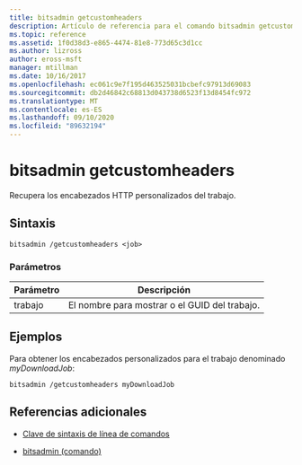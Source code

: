 ```yaml
---
title: bitsadmin getcustomheaders
description: Artículo de referencia para el comando bitsadmin getcustomheaders, que recupera los encabezados HTTP personalizados del trabajo.
ms.topic: reference
ms.assetid: 1f0d38d3-e865-4474-81e8-773d65c3d1cc
ms.author: lizross
author: eross-msft
manager: mtillman
ms.date: 10/16/2017
ms.openlocfilehash: ec061c9e7f195d463525031bcbefc97913d69083
ms.sourcegitcommit: db2d46842c68813d043738d6523f13d8454fc972
ms.translationtype: MT
ms.contentlocale: es-ES
ms.lasthandoff: 09/10/2020
ms.locfileid: "89632194"
---
```

# <a name="bitsadmin-getcustomheaders"></a>bitsadmin getcustomheaders

Recupera los encabezados HTTP personalizados del trabajo.

## <a name="syntax"></a>Sintaxis

```
bitsadmin /getcustomheaders <job>
```

### <a name="parameters"></a>Parámetros

| Parámetro | Descripción |
| -------------- | -------------- |
| trabajo | El nombre para mostrar o el GUID del trabajo. |

## <a name="examples"></a>Ejemplos

Para obtener los encabezados personalizados para el trabajo denominado *myDownloadJob*:

```
bitsadmin /getcustomheaders myDownloadJob
```

## <a name="additional-references"></a>Referencias adicionales

- [Clave de sintaxis de línea de comandos](command-line-syntax-key.md)

- [bitsadmin (comando)](bitsadmin.md)

